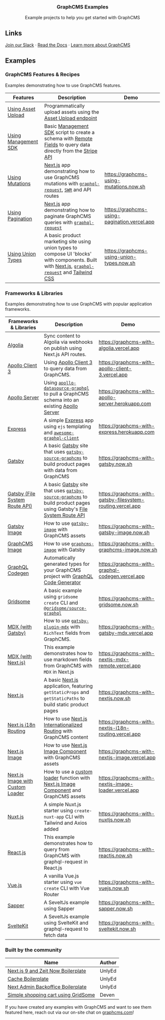 <h3 align="center">
  GraphCMS Examples
</h3>

<p align="center">
  Example projects to help you get started with GraphCMS
</p>

## Links

[Join our Slack](https://slack.graphcms.com)</li> &middot; [Read the Docs](https://graphcms.com/docs) &middot; [Learn more about GraphCMS](https://graphcms.com)

## Examples

### GraphCMS Features & Recipes

Examples demonstrating how to use GraphCMS features.

| Features                               | Description                                                                                                                                                                                                                                        | Demo                                         |
| -------------------------------------- | -------------------------------------------------------------------------------------------------------------------------------------------------------------------------------------------------------------------------------------------------- | -------------------------------------------- |
| [Using Asset Upload](using-asset-upload)     | Programmatically upload assets using the [Asset Upload endpoint](https://graphcms.com/docs/content-api/assets#uploading-assets)                                                                                                                          |                                              |
| [Using Management SDK](using-management-sdk)     | Basic [Management SDK](https://www.npmjs.com/package/@graphcms/management) script to create a schema with [Remote Fields](https://graphcms.com/docs/schema/field-types#remote) to query data directly from the [Stripe API](https://stripe.com/docs/api)                                       |      |
| [Using Mutations](using-mutations)     | [Next.js](https://nextjs.org) app demonstrating how to use GraphCMS mutations with [`graphql-request`](https://github.com/prisma-labs/graphql-request), [`SWR`](https://github.com/zeit/swr) and API routes                                        | https://graphcms-using-mutations.now.sh      |
| [Using Pagination](using-pagintion)    | [Next.js](https://nextjs.org) app demonstrating how to paginate GraphCMS queries with [`graphql-request`](https://github.com/prisma-labs/graphql-request)                                                                                          | https://graphcms-using-pagination.vercel.app |
| [Using Union Types](using-union-types) | A basic product marketing site using union types to compose UI 'blocks' with components. Built with [Next.js](https://nextjs.org), [`graphql-request`](https://github.com/prisma-labs/graphql-request) and [Tailwind CSS](https://tailwindcss.com) | https://graphcms-using-union-types.now.sh    |

### Frameworks & Libraries

Examples demonstrating how to use GraphCMS with popular application frameworks.

| Frameworks & Libraries                                           | Description                                                                                                                                                                                                                                                      | Demo                                                       |
| ---------------------------------------------------------------- | ---------------------------------------------------------------------------------------------------------------------------------------------------------------------------------------------------------------------------------------------------------------- | ---------------------------------------------------------- |
| [Algolia](with-algolia)                                          | Sync content to Algolia via webhooks on publish using Next.js API routes.                                                                                                                                                                                        | https://graphcms-with-algolia.vercel.app                   |
| [Apollo Client 3](with-apollo-client-3)                          | Using [Apollo Client 3](https://www.apollographql.com/docs/react) to query data from GraphCMS.                                                                                                                                                           | https://graphcms-with-apollo-client-3.vercel.app           |
| [Apollo Server](with-apollo-server)                              | Using [`apollo-datasource-graphql`](https://github.com/poetic/apollo-datasource-graphql) to pull a GraphCMS schema into an existing [Apollo Server](https://www.apollographql.com/docs/apollo-server/)                                                           | https://graphcms-with-apollo-server.herokuapp.com          |
| [Express](with-express)                                          | A simple [Express](https://expressjs.com/) app using `ejs` templating and [`awesome-graphql-client`](https://github.com/lynxtaa/awesome-graphql-client)                                                                                                          | https://graphcms-with-express.herokuapp.com                | A basic [Gatsby](https://www.gatsbyjs.org/) site that uses [`gatsby-source-graphcms`](https://github.com/GraphCMS/gatsby-source-graphcms) to build product pages with data from GraphCMS |
| [Gatsby](with-gatsby)                                            | A basic [Gatsby](https://www.gatsbyjs.org/) site that uses [`gatsby-source-graphcms`](https://github.com/GraphCMS/gatsby-source-graphcms) to build product pages with data from GraphCMS                                                                         | https://graphcms-with-gatsby.now.sh                        |
| [Gatsby (File System Route API)](with-gatsby-filesystem-routing) | A basic [Gatsby](https://www.gatsbyjs.org/) site that uses [`gatsby-source-graphcms`](https://github.com/GraphCMS/gatsby-source-graphcms) to build product pages using Gatsby's [File System Route API](https://www.gatsbyjs.com/docs/file-system-page-creation) | https://graphcms-with-gatsby-filesystem-routing.vercel.app |
| [Gatsby Image](with-gatsby-image)                                | How to use [`gatsby-image`](https://www.gatsbyjs.org/packages/gatsby-image/) with GraphCMS assets                                                                                                                                                                | https://graphcms-with-gatsby-image.now.sh                  |
| [GraphCMS Image](with-graphcms-image)                            | How to use [`graphcms-image`](https://github.com/GraphCMS/graphcms-image) with Gatsby                                                                                                                                                                            | https://graphcms-with-graphcms-image.now.sh                |
| [GraphQL Codegen](with-graphql-codegen) | Automatically generated types for your GraphCMS project with [GraphQL Code Generator](https://graphql-code-generator.com/docs/getting-started/index) | https://graphcms-with-graphql-codegen.vercel.app |
| [Gridsome](with-gridsome)                                        | A basic example using `gridsome create` CLI and [`@gridsome/source-graphql`](https://www.npmjs.com/package/@gridsome/source-graphql)                                                                                                                             | https://graphcms-with-gridsome.now.sh                      |
| [MDX (with Gatsby)](with-gatsby-mdx)                                | How to use [`gatsby-plugin-mdx`](https://www.gatsbyjs.com/plugins/gatsby-plugin-mdx) with `RichText` fields from GraphCMS.                                                                                                                                                                | https://graphcms-with-gatsby-mdx.vercel.app                  |
| [MDX (with Next.js)](with-nextjs-mdx-remote)                     | This example demonstrates how to use markdown fields from GraphCMS with `MDX` in Next.js                                                                                                                                                                         | https://graphcms-with-nextjs-mdx-remote.vercel.app         |
| [Next.js](with-nextjs)                                           | A basic [Next.js](https://nextjs.org) application, featuring `getStaticProps` and `getStaticPaths` to build static product pages                                                                                                                                 | https://graphcms-with-nextjs.now.sh                        |
| [Next.js i18n Routing](with-nextjs-i18n-routing)                 | How to use [Next.js Internationalized Routing](https://nextjs.org/docs/advanced-features/i18n-routing) with GraphCMS content                                                                                                                                     | https://graphcms-with-nextjs-i18n-routing.vercel.app       |
| [Next.js Image](with-nextjs-image)                               | How to use [Next.js Image Component](https://nextjs.org/docs/api-reference/next/image) with GraphCMS assets                                                                                                                                                      | https://graphcms-with-nextjs-image.vercel.app              |
| [Next.js Image with Custom Loader](with-nextjs-image-loader)                               | How to use a [custom loader](https://nextjs.org/docs/api-reference/next/image#loader) function with [Next.js Image Component](https://nextjs.org/docs/api-reference/next/image) and GraphCMS assets                                                                                                                                                      | https://graphcms-with-nextjs-image-loader.vercel.app              |
| [Nuxt.js](with-nuxtjs)                                           | A simple Nuxt.js starter using `create-nuxt-app` CLI with Tailwind and Axios added                                                                                                                                                                               | https://graphcms-with-nuxtjs.now.sh                        |
| [React.js](with-reactjs)                                         | This example demonstrates how to query from GraphCMS with graphql-request in React.js                                                                                                                                                                            | https://graphcms-with-reactjs.now.sh                       |
| [Vue.js](with-vuejs)                                             | A vanilla Vue.js starter using `vue create` CLI with Vue Router                                                                                                                                                                                                  | https://graphcms-with-vuejs.now.sh                         |
| [Sapper](with-sapper)                                            | A SeveltJs example using Sapper                                                                                                                                                                                                                                  | https://graphcms-with-sapper.now.sh                        |
| [SvelteKit](with-sveltekit)                                            | A SeveltJs example using SvelteKit and graphql-request to fetch data                                                                                                                                                                                                                                 | https://graphcms-with-sveltekit.now.sh                        |

### Built by the community

| Name                                                                                | Author |
| ----------------------------------------------------------------------------------- | ------ |
| [Next.js 9 and Zeit Now Boilerplate](https://github.com/UnlyEd/next-right-now/)     | UnlyEd |
| [Cache Boilerplate](https://github.com/UnlyEd/GraphCMS-cache-boilerplate)           | UnlyEd |
| [Next Admin Backoffice Boilerplate](https://github.com/UnlyEd/next-right-now-admin) | UnlyEd |
| [Simple shopping cart using GridSome]( https://github.com/Dunebook/gridsome )       | Deven  |

If you have created any examples with GraphCMS and want to see them featured here, reach out via our on-site chat on [graphcms.com](https://graphcms.com)!
